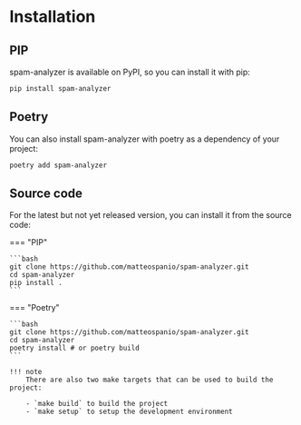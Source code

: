 # Installation

## PIP

spam-analyzer is available on PyPI, so you can install it with pip:

```bash
pip install spam-analyzer
```

## Poetry

You can also install spam-analyzer with poetry as a dependency of your project:

```bash
poetry add spam-analyzer
```

## Source code

For the latest but not yet released version, you can install it from the source code:

=== "PIP"

    ```bash
    git clone https://github.com/matteospanio/spam-analyzer.git
    cd spam-analyzer
    pip install .
    ```
=== "Poetry"

    ```bash
    git clone https://github.com/matteospanio/spam-analyzer.git
    cd spam-analyzer
    poetry install # or poetry build
    ```

    !!! note
        There are also two make targets that can be used to build the project:

        - `make build` to build the project
        - `make setup` to setup the development environment